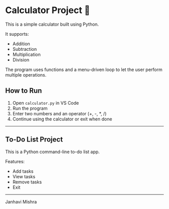 # Calculator Project 🧮

This is a simple calculator built using Python.

It supports:
- Addition
- Subtraction
- Multiplication
- Division

The program uses functions and a menu-driven loop to let the user perform multiple operations.

## How to Run

1. Open `calculator.py` in VS Code
2. Run the program
3. Enter two numbers and an operator (+, -, *, /)
4. Continue using the calculator or exit when done

---

## To-Do List Project

This is a Python command-line to-do list app.

Features:
- Add tasks
- View tasks
- Remove tasks
- Exit

---

 Janhavi Mishra

 
